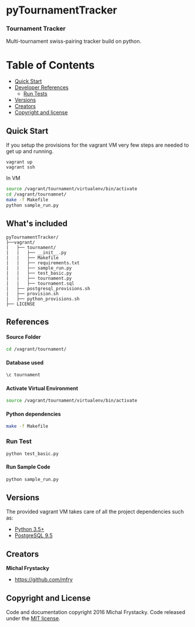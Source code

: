 # pyTournamentTracker
### Tournament Tracker
Multi-tournament swiss-pairing tracker build on python.
# Table of Contents

*   [Quick Start](#quick-start)
*   [Developer References](#references)
    *   [Run Tests](#run-test)
*   [Versions](#versions)
*   [Creators](#creators)
*   [Copyright and license](#copyright-and-license)

## Quick Start
If you setup the provisions for the vagrant VM very few steps are needed to get up and running.
```
vagrant up
vagrant ssh  
```
In VM
``` bash
source /vagrant/tournament/virtualenv/bin/activate
cd /vagrant/tournamnet/
make -f Makefile
python sample_run.py    
```

## What's included

```
pyTournamentTracker/
├──vagrant/
|   ├── tournament/
|   |   ├── __init__.py
|   |   ├── Makefile
|   |   ├── requirements.txt
|   |   ├── sample_run.py
|   |   ├── test_basic.py
|   |   ├── tournament.py
|   |   ├── tournament.sql
|   ├── postgresql_provisions.sh
|   ├── provision.sh
|   ├── python_provisions.sh
├── LICENSE
```
## References

#### Source Folder

``` bash
cd /vagrant/tournament/
```

#### Database used

``` bash
\c tournament
```

#### Activate Virtual Environment

``` bash
source /vagrant/tournament/virtualenv/bin/activate
```

#### Python dependencies

``` bash
make -f Makefile
```

### Run Test
```bash
python test_basic.py
```

#### Run Sample Code
```bash
python sample_run.py
```

## Versions
The provided vagrant VM takes care of all the project dependencies such as:
*   [Python 3.5+](https://docs.python.org/3/whatsnew/3.5.html)
*   [PostgreSQL 9.5](https://wiki.postgresql.org/wiki/What's_new_in_PostgreSQL_9.5)

## Creators

**Michal Frystacky**

* <https://github.com/mfry>

## Copyright and License
Code and documentation copyright 2016 Michal Frystacky. Code released under the [MIT license](https://github.com/MFry/pyTournamentTracker/blob/master/LICENSE).
